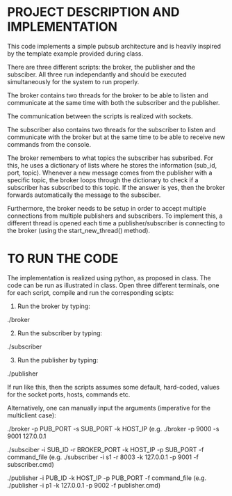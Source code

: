 # PROJECT DESCRIPTION AND IMPLEMENTATION

This code implements a simple pubsub architecture and is heavily inspired by the template example provided during class. 

There are three different scripts: the broker, the publisher and the subsciber. 
All three run independantly and should be executed simultaneously for the system to run properly.

The broker contains two threads for the broker to be able to listen and communicate at the same time
with both the subscriber and the publisher. 

The communication between the scripts is realized with sockets. 

The subscriber also contains two threads for the subscriber to listen and communicate with the broker 
but at the same time to be able to receive new commands from the console. 

The broker remembers to what topics the subscriber has subsribed. For this, he uses a dictionary of lists where he stores
the information (sub_id, port, topic). Whenever a new message comes from the publisher with a specific topic, the broker loops 
through the dictionary to check if a subscriber has subscribed to this topic. If the answer is yes, then the broker forwards
automatically the message to the subsciber.

Furthermore, the broker needs to be setup in order to accept multiple connections from multiple publishers and subscribers. 
To implement this, a different thread is opened each time a publisher/subscriber is connecting to the broker (using the start_new_thread() method).

# TO RUN THE CODE

The implementation is realized using python, as proposed in class.
The code can be run as illustrated in class.
Open three different terminals, one for each script, compile and run the corresponding scipts:

  1. Run the broker by typing:

./broker

  2. Run the subscriber by typing:

./subscriber

  3. Run the publisher by typing:

./publisher

If run like this,  then the scripts assumes some default, hard-coded, values for the socket ports, hosts, commands etc.

Alternatively, one can manually input the arguments (imperative for the multiclient case):

./broker -p PUB_PORT -s SUB_PORT -k HOST_IP 
(e.g. ./broker -p 9000 -s 9001 127.0.0.1

./subsciber -i SUB_ID -r BROKER_PORT -k HOST_IP -p SUB_PORT -f command_file 
(e.g. ./subscriber -i s1 -r 8003 -k 127.0.0.1 -p 9001 -f subscriber.cmd) 

./publisher -i PUB_ID -k HOST_IP -p PUB_PORT -f command_file 
(e.g. ./publisher -i p1 -k 127.0.0.1 -p 9002 -f publisher.cmd) 
